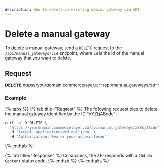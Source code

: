 ```yaml
---
description: How to delete an existing manual gateway via API
---
```


# Delete a manual gateway

To <a href="https://docs.commercelayer.io/developers/deleting-resources" target="_blank">delete</a> a manual gateway, send a `DELETE` request to the `/api/manual_gateways/:id` endpoint, where `id` is the id of the manual gateway that you want to delete.

## Request

**DELETE** https://yourdomain.commercelayer.io**/api/manual_gateways/:id**

### Example

{% tabs %}
{% tab title="Request" %}
The following request tries to delete the manual gateway identified by the ID "xYZkjABcde":

```javascript
curl -g -X DELETE \
  'https://yourdomain.commercelayer.io/api/manual_gateways/xYZkjABcde' \
  -H 'Accept: application/vnd.api+json' \
  -H 'Authorization: Bearer your-access-token'
```
{% endtab %}

{% tab title="Response" %}
On success, the API responds with a `204 No Content` status code.
{% endtab %}
{% endtabs %}

